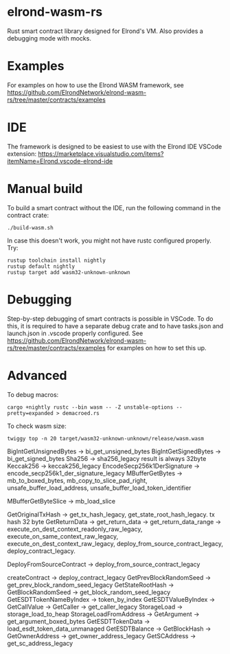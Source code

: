 # elrond-wasm-rs

Rust smart contract library designed for Elrond's VM. Also provides a debugging mode with mocks.

# Examples

For examples on how to use the Elrond WASM framework, see https://github.com/ElrondNetwork/elrond-wasm-rs/tree/master/contracts/examples

# IDE

The framework is designed to be easiest to use with the Elrond IDE VSCode extension: https://marketplace.visualstudio.com/items?itemName=Elrond.vscode-elrond-ide

# Manual build

To build a smart contract without the IDE, run the following command in the contract crate:
```
./build-wasm.sh
```

In case this doesn't work, you might not have rustc configured properly.
Try:
```
rustup toolchain install nightly
rustup default nightly
rustup target add wasm32-unknown-unknown
```

# Debugging

Step-by-step debugging of smart contracts is possible in VSCode. To do this, it is required to have a separate debug crate and to have tasks.json and launch.json in .vscode properly configured. See https://github.com/ElrondNetwork/elrond-wasm-rs/tree/master/contracts/examples for examples on how to set this up. 

# Advanced

To debug macros:
```
cargo +nightly rustc --bin wasm -- -Z unstable-options --pretty=expanded > demacroed.rs
```

To check wasm size:
```
twiggy top -n 20 target/wasm32-unknown-unknown/release/wasm.wasm
```


BigIntGetUnsignedBytes -> bi_get_unsigned_bytes
BigIntGetSignedBytes -> bi_get_signed_bytes
Sha256 -> sha256_legacy result is always 32byte
Keccak256 -> keccak256_legacy 
EncodeSecp256k1DerSignature -> encode_secp256k1_der_signature_legacy
MBufferGetBytes -> mb_to_boxed_bytes, mb_copy_to_slice_pad_right, unsafe_buffer_load_address, unsafe_buffer_load_token_identifier

MBufferGetByteSlice -> mb_load_slice

GetOriginalTxHash -> get_tx_hash_legacy, get_state_root_hash_legacy. tx hash 32 byte
GetReturnData -> get_return_data -> get_return_data_range -> execute_on_dest_context_readonly_raw_legacy, execute_on_same_context_raw_legacy, execute_on_dest_context_raw_legacy, deploy_from_source_contract_legacy, deploy_contract_legacy.

DeployFromSourceContract -> deploy_from_source_contract_legacy

createContract -> deploy_contract_legacy
GetPrevBlockRandomSeed -> get_prev_block_random_seed_legacy
GetStateRootHash -> 
GetBlockRandomSeed -> get_block_random_seed_legacy
GetESDTTokenNameByIndex -> token_by_index
GetESDTValueByIndex -> 
GetCallValue -> 
GetCaller -> get_caller_legacy
StorageLoad -> storage_load_to_heap
StorageLoadFromAddress -> 
GetArgument -> get_argument_boxed_bytes
GetESDTTokenData -> load_esdt_token_data_unmanaged
GetESDTBalance ->
GetBlockHash -> 
GetOwnerAddress -> get_owner_address_legacy
GetSCAddress -> get_sc_address_legacy